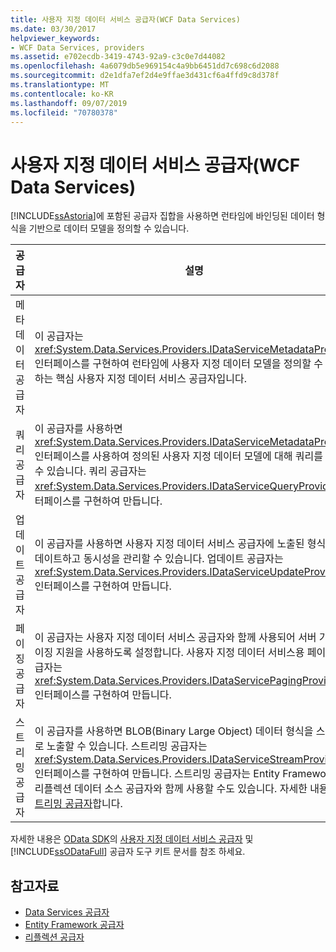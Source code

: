 ```yaml
---
title: 사용자 지정 데이터 서비스 공급자(WCF Data Services)
ms.date: 03/30/2017
helpviewer_keywords:
- WCF Data Services, providers
ms.assetid: e702ecdb-3419-4743-92a9-c3c0e7d44082
ms.openlocfilehash: 4a6079db5e969154c4a9bb6451dd7c698c6d2088
ms.sourcegitcommit: d2e1dfa7ef2d4e9ffae3d431cf6a4ffd9c8d378f
ms.translationtype: MT
ms.contentlocale: ko-KR
ms.lasthandoff: 09/07/2019
ms.locfileid: "70780378"
---
```

# <a name="custom-data-service-providers-wcf-data-services"></a>사용자 지정 데이터 서비스 공급자(WCF Data Services)
[!INCLUDE[ssAstoria](../../../../includes/ssastoria-md.md)]에 포함된 공급자 집합을 사용하면 런타임에 바인딩된 데이터 형식을 기반으로 데이터 모델을 정의할 수 있습니다.  
  
|공급자|설명|  
|--------------|-----------------|  
|메타데이터 공급자|이 공급자는 <xref:System.Data.Services.Providers.IDataServiceMetadataProvider> 인터페이스를 구현하여 런타임에 사용자 지정 데이터 모델을 정의할 수 있도록 하는 핵심 사용자 지정 데이터 서비스 공급자입니다.|  
|쿼리 공급자|이 공급자를 사용하면 <xref:System.Data.Services.Providers.IDataServiceMetadataProvider> 인터페이스를 사용하여 정의된 사용자 지정 데이터 모델에 대해 쿼리를 실행할 수 있습니다. 쿼리 공급자는 <xref:System.Data.Services.Providers.IDataServiceQueryProvider> 인터페이스를 구현하여 만듭니다.|  
|업데이트 공급자|이 공급자를 사용하면 사용자 지정 데이터 서비스 공급자에 노출된 형식을 업데이트하고 동시성을 관리할 수 있습니다. 업데이트 공급자는 <xref:System.Data.Services.Providers.IDataServiceUpdateProvider> 인터페이스를 구현하여 만듭니다.|  
|페이징 공급자|이 공급자는 사용자 지정 데이터 서비스 공급자와 함께 사용되어 서버 기반 페이징 지원을 사용하도록 설정합니다. 사용자 지정 데이터 서비스용 페이징 공급자는 <xref:System.Data.Services.Providers.IDataServicePagingProvider> 인터페이스를 구현하여 만듭니다.|  
|스트리밍 공급자|이 공급자를 사용하면 BLOB(Binary Large Object) 데이터 형식을 스트림으로 노출할 수 있습니다. 스트리밍 공급자는 <xref:System.Data.Services.Providers.IDataServiceStreamProvider> 인터페이스를 구현하여 만듭니다. 스트리밍 공급자는 Entity Framework 및 리플렉션 데이터 소스 공급자와 함께 사용할 수도 있습니다. 자세한 내용은 [스트리밍 공급자](streaming-provider-wcf-data-services.md)합니다.|  
  
 자세한 내용은 [OData SDK](https://go.microsoft.com/fwlink/?LinkId=186069)의 [사용자 지정 데이터 서비스 공급자](https://go.microsoft.com/fwlink/?LinkID=186850) 및 [!INCLUDE[ssODataFull](../../../../includes/ssodatafull-md.md)] 공급자 도구 키트 문서를 참조 하세요.  
  
## <a name="see-also"></a>참고자료

- [Data Services 공급자](data-services-providers-wcf-data-services.md)
- [Entity Framework 공급자](entity-framework-provider-wcf-data-services.md)
- [리플렉션 공급자](reflection-provider-wcf-data-services.md)
